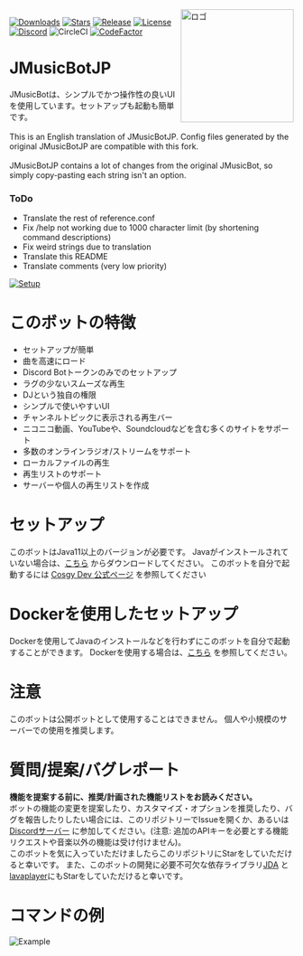 <img align="right" src="https://i.imgur.com/zrE80HY.png" height="200" width="200" alt="ロゴ">

[![Downloads](https://img.shields.io/github/downloads/Cosgy-Dev/MusicBot-JP-java/total.svg)](https://github.com/Cosgy-Dev/MusicBot-JP-java/releases/latest)
[![Stars](https://img.shields.io/github/stars/Cosgy-Dev/MusicBot-JP-java.svg)](https://github.com/Cosgy-Dev/MusicBot-JP-java/stargazers)
[![Release](https://img.shields.io/github/release/Cosgy-Dev/MusicBot-JP-java.svg)](https://github.com/Cosgy-Dev/MusicBot-JP-java/releases/latest)
[![License](https://img.shields.io/github/license/Cosgy-Dev/MusicBot-JP-java.svg)](https://github.com/Cosgy-Dev/MusicBot-JP-java/blob/master/LICENSE)
[![Discord](https://discordapp.com/api/guilds/497317844191805450/widget.png)](https://discord.gg/RBpkHxf)
![CircleCI](https://img.shields.io/circleci/build/github/Cosgy-Dev/JMusicBot-JP/develop?token=c2ceb77e45cfce45bc8e15161f91d355c54f48b1)
[![CodeFactor](https://www.codefactor.io/repository/github/cosgy-dev/jmusicbot-jp/badge)](https://www.codefactor.io/repository/github/cosgy-dev/jmusicbot-jp)

# JMusicBotJP

JMusicBotは、シンプルでかつ操作性の良いUIを使用しています。セットアップも起動も簡単です。
<br><br>This is an English translation of JMusicBotJP. Config files generated by the original JMusicBotJP are compatible with this fork.
<br><br>JMusicBotJP contains a lot of changes from the original JMusicBot, so simply copy-pasting each string isn't an option.

### ToDo
* Translate the rest of reference.conf
* Fix /help not working due to 1000 character limit (by shortening command descriptions)
* Fix weird strings due to translation
* Translate this README
* Translate comments (very low priority)

[![Setup](http://i.imgur.com/VvXYp5j.png)](https://www.cosgy.dev/2019/09/06/jmusicbot-setup/)

# このボットの特徴

* セットアップが簡単
* 曲を高速にロード
* Discord Botトークンのみでのセットアップ
* ラグの少ないスムーズな再生
* DJという独自の権限
* シンプルで使いやすいUI
* チャンネルトピックに表示される再生バー
* ニコニコ動画、YouTubeや、Soundcloudなどを含む多くのサイトをサポート
* 多数のオンラインラジオ/ストリームをサポート
* ローカルファイルの再生
* 再生リストのサポート
* サーバーや個人の再生リストを作成

# セットアップ

このボットはJava11以上のバージョンが必要です。
Javaがインストールされていない場合は、[こちら](https://www.oracle.com/jp/java/technologies/downloads/) からダウンロードしてください。
このボットを自分で起動するには [Cosgy Dev 公式ページ](https://www.cosgy.dev/2019/09/06/jmusicbot-setup/) を参照してください

# Dockerを使用したセットアップ

Dockerを使用してJavaのインストールなどを行わずにこのボットを自分で起動することができます。
Dockerを使用する場合は、[こちら](https://hub.docker.com/r/cyberrex/jmusicbot-jp) を参照してください。

# 注意

このボットは公開ボットとして使用することはできません。
個人や小規模のサーバーでの使用を推奨します。

# 質問/提案/バグレポート

**機能を提案する前に、推奨/計画された機能リストをお読みください。**<br>
ボットの機能の変更を提案したり、カスタマイズ・オプションを推奨したり、バグを報告したりしたい場合には、このリポジトリーでIssueを開くか、あるいは [Discordサーバー](https://discord.gg/RBpkHxf)
に参加してください。(注意:
追加のAPIキーを必要とする機能リクエストや音楽以外の機能は受け付けません)。
<br>このボットを気に入っていただけましたらこのリポジトリにStarをしていただけると幸いです。
また、このボットの開発に必要不可欠な依存ライブラリ[JDA](https://github.com/DV8FromTheWorld/JDA)
と [lavaplayer](https://github.com/lavalink-devs/lavaplayer)にもStarをしていただけると幸いです。

# コマンドの例

![Example](https://i.imgur.com/tevrtKt.png)

